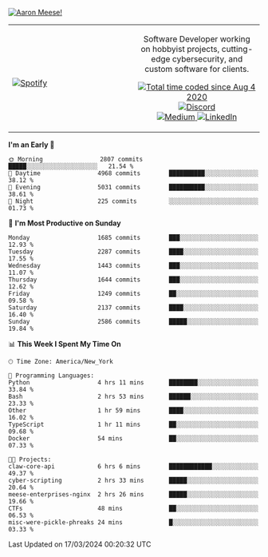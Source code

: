 [![Aaron Meese!](https://user-images.githubusercontent.com/17814535/88975338-a2aabf00-d27f-11ea-963f-8a19608716b4.png)](https://github.com/ajmeese7/readme-ascii "README ASCII")

<!-- Modified from project here: https://github.com/novatorem/novatorem -->
<table width="100%">
  <tr>
  <td width="50%">

&nbsp; <br> [![Spotify](https://ajmeese7.vercel.app/api/spotify)](https://open.spotify.com/user/ajmeese)

  </td>
  <td width="50%">
    <p align="center">
    Software Developer working on hobbyist projects, cutting-edge cybersecurity, and custom software for clients.
    </p>
    <p align="center">
      <a href="https://wakatime.com/@f726891d-3b02-46cd-9b60-e8c59f9e2b14">
        <img src="https://wakatime.com/badge/user/f726891d-3b02-46cd-9b60-e8c59f9e2b14.svg" alt="Total time coded since Aug 4 2020" title="WakaTime" />
      </a>
      <a href="http://link.aaronmeese.com/discord">
        <img src="https://img.shields.io/badge/discord-ajmeese7%234835-369?style=flat-square&logo=discord&logoColor=white&color=purple" alt="Discord" title="Discord">
      </a>
      <br />
      <a href="https://link.aaronmeese.com/medium">
        <img src="https://img.shields.io/badge/medium-ajmeese7-1DB954?style=flat-square&logo=medium&logoColor=white" alt="Medium" title="Medium">
      </a>
      <a href="https://link.aaronmeese.com/linkedin">
        <img src="https://img.shields.io/badge/linkedIn-aaronmeese-1DB954?style=flat-square&logo=linkedin&logoColor=white&color=blue" alt="LinkedIn" title="LinkedIn">
      </a>
    </p>
  </td>

</table>

[//]: <> (The `&nbsp;` is to have Aphelion take up more space)

<!--START_SECTION:waka-->
**I'm an Early 🐤** 

```text
🌞 Morning                2807 commits        █████░░░░░░░░░░░░░░░░░░░░   21.54 % 
🌆 Daytime                4968 commits        ██████████░░░░░░░░░░░░░░░   38.12 % 
🌃 Evening                5031 commits        ██████████░░░░░░░░░░░░░░░   38.61 % 
🌙 Night                  225 commits         ░░░░░░░░░░░░░░░░░░░░░░░░░   01.73 % 
```
📅 **I'm Most Productive on Sunday** 

```text
Monday                   1685 commits        ███░░░░░░░░░░░░░░░░░░░░░░   12.93 % 
Tuesday                  2287 commits        ████░░░░░░░░░░░░░░░░░░░░░   17.55 % 
Wednesday                1443 commits        ███░░░░░░░░░░░░░░░░░░░░░░   11.07 % 
Thursday                 1644 commits        ███░░░░░░░░░░░░░░░░░░░░░░   12.62 % 
Friday                   1249 commits        ██░░░░░░░░░░░░░░░░░░░░░░░   09.58 % 
Saturday                 2137 commits        ████░░░░░░░░░░░░░░░░░░░░░   16.40 % 
Sunday                   2586 commits        █████░░░░░░░░░░░░░░░░░░░░   19.84 % 
```


📊 **This Week I Spent My Time On** 

```text
🕑︎ Time Zone: America/New_York

💬 Programming Languages: 
Python                   4 hrs 11 mins       ████████░░░░░░░░░░░░░░░░░   33.84 % 
Bash                     2 hrs 53 mins       ██████░░░░░░░░░░░░░░░░░░░   23.33 % 
Other                    1 hr 59 mins        ████░░░░░░░░░░░░░░░░░░░░░   16.02 % 
TypeScript               1 hr 11 mins        ██░░░░░░░░░░░░░░░░░░░░░░░   09.68 % 
Docker                   54 mins             ██░░░░░░░░░░░░░░░░░░░░░░░   07.33 % 

🐱‍💻 Projects: 
claw-core-api            6 hrs 6 mins        ████████████░░░░░░░░░░░░░   49.37 % 
cyber-scripting          2 hrs 33 mins       █████░░░░░░░░░░░░░░░░░░░░   20.64 % 
meese-enterprises-nginx  2 hrs 26 mins       █████░░░░░░░░░░░░░░░░░░░░   19.66 % 
CTFs                     48 mins             ██░░░░░░░░░░░░░░░░░░░░░░░   06.53 % 
misc-were-pickle-phreaks 24 mins             █░░░░░░░░░░░░░░░░░░░░░░░░   03.33 % 
```


 Last Updated on 17/03/2024 00:20:32 UTC
<!--END_SECTION:waka-->

